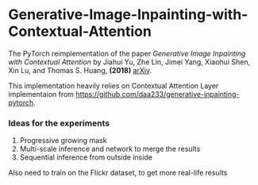 # Generative-Image-Inpainting-with-Contextual-Attention
The PyTorch reimplementation of the paper *Generative Image Inpainting with Contextual Attention* by Jiahui Yu, Zhe Lin, Jimei Yang, Xiaohui Shen, Xin Lu, and Thomas S. Huang, **(2018)** [arXiv](https://arxiv.org/abs/1801.07892).

This implementation heavily relies on Contextual Attention Layer implementaion from https://github.com/daa233/generative-inpainting-pytorch.


### Ideas for the experiments
1. Progressive growing mask
2. Multi-scale inference and network to merge the results
3. Sequential inference from outside inside

Also need to train on the Flickr dataset, to get more real-life results